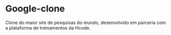 # Google-clone
Clone do maior site de pesquisas do mundo, desenvolvido em parceria com a plataforma de treinamentos da Hcode.
